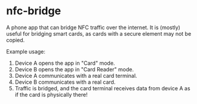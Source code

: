 # nfc-bridge

A phone app that can bridge NFC traffic over the internet. It is (mostly) useful for bridging smart cards, as cards with a secure element may not be copied.

Example usage:

1. Device A opens the app in "Card" mode.
2. Device B opens the app in "Card Reader" mode.
3. Device A communicates with a real card terminal.
4. Device B communicates with a real card.
5. Traffic is bridged, and the card terminal receives data from device A as if the card is physically there!
